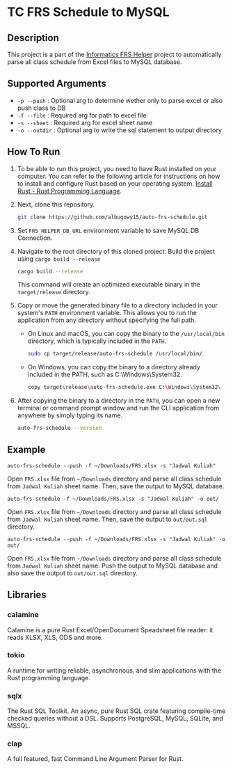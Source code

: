 # TC FRS Schedule to MySQL

## Description
This project is a part of the [Informatics FRS Helper](https://github.com/albugowy15/informatics-frs-helper) project to automatically parse all class schedule from Excel files to MySQL database.

## Supported Arguments
- `-p --push` : Optional arg to determine wether only to parse excel or also push class to DB
- `-f --file` : Required arg for path to excel file
- `-s --sheet` : Required arg for excel sheet name
- `-o --outdir` : Optional arg to write the sql statement to output directory

## How To Run

1. To be able to run this project, you need to have Rust installed on your computer. You can refer to the following article for instructions on how to install and configure Rust based on your operating system. [Install Rust - Rust Programming Language](https://www.rust-lang.org/tools/install).

2. Next, clone this repository.

    ```bash
    git clone https://github.com/albugowy15/auto-frs-schedule.git
    ```

3. Set `FRS_HELPER_DB_URL` environment variable to save MySQL DB Connection.

3. Navigate to the root directory of this cloned project. Build the project using `cargo build --release`

    ```bash
    cargo build --release
    ```

    This command will create an optimized executable binary in the `target/release` directory.

4. Copy or move the generated binary file to a directory included in your system's `PATH` environment variable. This allows you to run the application from any directory without specifying the full path.
    - On Linux and macOS, you can copy the binary to the `/usr/local/bin` directory, which is typically included in the `PATH`.
        ```bash
        sudo cp target/release/auto-frs-schedule /usr/local/bin/
        ```
    - On Windows, you can copy the binary to a directory already included in the PATH, such as C:\Windows\System32.
        ```bash
        copy target\release\auto-frs-schedule.exe C:\Windows\System32\
        ```

5. After copying the binary to a directory in the `PATH`, you can open a new terminal or command prompt window and run the CLI application from anywhere by simply typing its name.

    ```bash
    auto-frs-schedule --version
    ```

## Example
```
auto-frs-schedule --push -f ~/Downloads/FRS.xlsx -s "Jadwal Kuliah"
```
Open `FRS.xlsx` file from `~/Downloads` directory and parse all class schedule from `Jadwal Kuliah` sheet name. Then, save the output to MySQL database.


```
auto-frs-schedule -f ~/Downloads/FRS.xlsx -s "Jadwal Kuliah" -o out/
```
Open `FRS.xlsx` file from `~/Downloads` directory and parse all class schedule from `Jadwal Kuliah` sheet name. Then, save the output to `out/out.sql` directory.

```
auto-frs-schedule --push -f ~/Downloads/FRS.xlsx -s "Jadwal Kuliah" -o out/
```
Open `FRS.xlsx` file from `~/Downloads` directory and parse all class schedule from `Jadwal Kuliah` sheet name. Push the output to MySQL database and also save the output to `out/out.sql` directory.

## Libraries
### calamine
Calamine is a pure Rust Excel/OpenDocument Speadsheet file reader: it reads XLSX, XLS, ODS and more. 
### tokio
A runtime for writing reliable, asynchronous, and slim applications with the Rust programming language. 
### sqlx
The Rust SQL Toolkit. An async, pure Rust SQL crate featuring compile-time checked queries without a DSL. Supports PostgreSQL, MySQL, SQLite, and MSSQL.
### clap
A full featured, fast Command Line Argument Parser for Rust.
